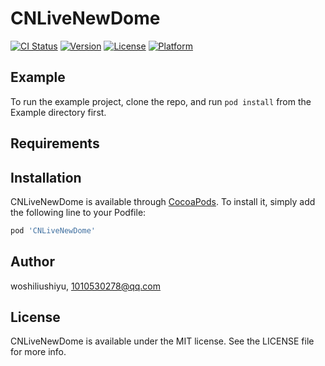 # CNLiveNewDome

[![CI Status](https://img.shields.io/travis/woshiliushiyu/CNLiveNewDome.svg?style=flat)](https://travis-ci.org/woshiliushiyu/CNLiveNewDome)
[![Version](https://img.shields.io/cocoapods/v/CNLiveNewDome.svg?style=flat)](https://cocoapods.org/pods/CNLiveNewDome)
[![License](https://img.shields.io/cocoapods/l/CNLiveNewDome.svg?style=flat)](https://cocoapods.org/pods/CNLiveNewDome)
[![Platform](https://img.shields.io/cocoapods/p/CNLiveNewDome.svg?style=flat)](https://cocoapods.org/pods/CNLiveNewDome)

## Example

To run the example project, clone the repo, and run `pod install` from the Example directory first.

## Requirements

## Installation

CNLiveNewDome is available through [CocoaPods](https://cocoapods.org). To install
it, simply add the following line to your Podfile:

```ruby
pod 'CNLiveNewDome'
```

## Author

woshiliushiyu, 1010530278@qq.com

## License

CNLiveNewDome is available under the MIT license. See the LICENSE file for more info.
